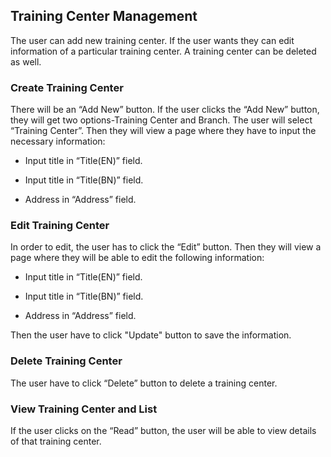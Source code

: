 ## Training Center Management
The user can add new training center. If the user wants they can edit information of a particular training center. A training center can be deleted as well. 
### Create Training Center
 There will be an “Add New” button.  If the user clicks the “Add New” button, they will get two options-Training Center and Branch. The user will select “Training Center”. Then they will view a page where they have to input the necessary information:

-   Input title in “Title(EN)” field.
    
-   Input title in “Title(BN)” field.
    
-   Address in “Address” field.
### Edit Training Center
 In order to edit, the user has to click the “Edit” button. Then they will view a page where they will be able to edit the following information:

-   Input title in “Title(EN)” field.
    
-   Input title in “Title(BN)” field.
    
-   Address in “Address” field.

Then the user have to click "Update" button to save the information. 
### Delete Training Center
The user have to click “Delete” button to delete a training center. 

### View Training Center and List
If the user clicks on the “Read” button, the user will be able to view details of that training center. 
